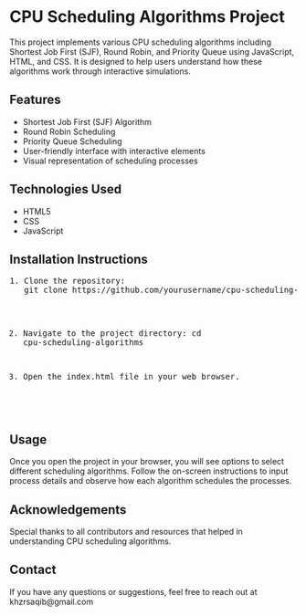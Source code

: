 
<h1>CPU Scheduling Algorithms Project</h1>

<p>This project implements various CPU scheduling algorithms including Shortest Job First (SJF), Round Robin, and Priority Queue using JavaScript, HTML, and CSS. It is designed to help users understand how these algorithms work through interactive simulations.</p>

<h2>Features</h2>
<ul>
    <li>Shortest Job First (SJF) Algorithm</li>
    <li>Round Robin Scheduling</li>
    <li>Priority Queue Scheduling</li>
    <li>User-friendly interface with interactive elements</li>
    <li>Visual representation of scheduling processes</li>
</ul>

<h2>Technologies Used</h2>
<ul>
    <li>HTML5</li>
    <li>CSS</li>
    <li>JavaScript</li>
</ul>

<h2>Installation Instructions</h2>
<pre>
1. Clone the repository:
   git clone https://github.com/yourusername/cpu-scheduling-algorithms.git

2. Navigate to the project directory:
   cd cpu-scheduling-algorithms

3. Open the index.html file in your web browser.
</pre>

<h2>Usage</h2>
<p>Once you open the project in your browser, you will see options to select different scheduling algorithms. Follow the on-screen instructions to input process details and observe how each algorithm schedules the processes.</p>


<h2>Acknowledgements</h2>
<p>Special thanks to all contributors and resources that helped in understanding CPU scheduling algorithms.</p>

<h2>Contact</h2>
<p>If you have any questions or suggestions, feel free to reach out at khzrsaqib@gmail.com</p>


